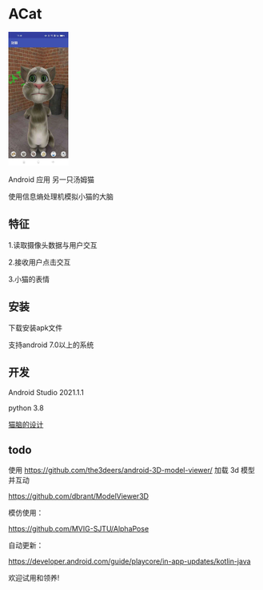 # ACat

<img src="doc/sample.jpg" width="120px" />

Android 应用 另一只汤姆猫

使用信息熵处理机模拟小猫的大脑

## 特征

1.读取摄像头数据与用户交互

2.接收用户点击交互

3.小猫的表情

## 安装

下载安装apk文件

支持android 7.0以上的系统

## 开发

Android Studio 2021.1.1

python 3.8

[猫脑的设计](./app/src/main/assets/python/readme.md)

## todo

使用 https://github.com/the3deers/android-3D-model-viewer/ 加载 3d 模型并互动

https://github.com/dbrant/ModelViewer3D

模仿使用：

https://github.com/MVIG-SJTU/AlphaPose

自动更新：

https://developer.android.com/guide/playcore/in-app-updates/kotlin-java


欢迎试用和领养!

